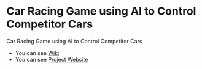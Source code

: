 # Car Racing Game using AI to Control Competitor Cars
Car Racing Game using AI to Control Competitor Cars
* You can see [Wiki](https://github.com/CankayaUniversity/ceng-407-408-2021-2022-Car-Racing-Game-using-AI-to-Control-Competitor-Cars/wiki)
* You can see [Project Website]()
